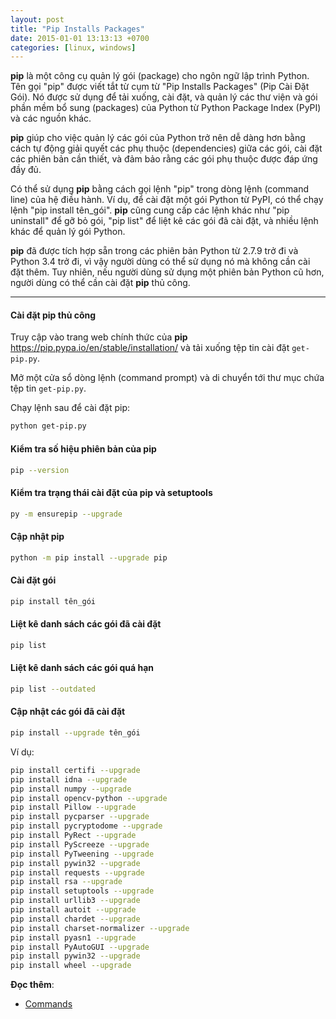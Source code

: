 ```yaml
---
layout: post
title: "Pip Installs Packages"
date: 2015-01-01 13:13:13 +0700
categories: [linux, windows]
---
```


**pip** là một công cụ quản lý gói (package) cho ngôn ngữ lập trình Python. Tên gọi "pip" được viết tắt từ cụm từ "Pip Installs Packages" (Pip Cài Đặt Gói). Nó được sử dụng để tải xuống, cài đặt, và quản lý các thư viện và gói phần mềm bổ sung (packages) của Python từ Python Package Index (PyPI) và các nguồn khác.

**pip** giúp cho việc quản lý các gói của Python trở nên dễ dàng hơn bằng cách tự động giải quyết các phụ thuộc (dependencies) giữa các gói, cài đặt các phiên bản cần thiết, và đảm bảo rằng các gói phụ thuộc được đáp ứng đầy đủ.

Có thể sử dụng **pip** bằng cách gọi lệnh "pip" trong dòng lệnh (command line) của hệ điều hành. Ví dụ, để cài đặt một gói Python từ PyPI, có thể chạy lệnh "pip install tên_gói". **pip** cũng cung cấp các lệnh khác như "pip uninstall" để gỡ bỏ gói, "pip list" để liệt kê các gói đã cài đặt, và nhiều lệnh khác để quản lý gói Python.

**pip** đã được tích hợp sẵn trong các phiên bản Python từ 2.7.9 trở đi và Python 3.4 trở đi, vì vậy người dùng có thể sử dụng nó mà không cần cài đặt thêm. Tuy nhiên, nếu người dùng sử dụng một phiên bản Python cũ hơn, người dùng có thể cần cài đặt **pip** thủ công.

---

#### Cài đặt pip thủ công
Truy cập vào trang web chính thức của **pip** <https://pip.pypa.io/en/stable/installation/> và tải xuống tệp tin cài đặt `get-pip.py`.

Mở một cửa sổ dòng lệnh (command prompt) và di chuyển tới thư mục chứa tệp tin `get-pip.py`.

Chạy lệnh sau để cài đặt pip:
```bash
python get-pip.py
```


#### Kiểm tra số hiệu phiên bản của pip
```bash
pip --version
```


#### Kiểm tra trạng thái cài đặt của pip và setuptools
```bash
py -m ensurepip --upgrade
```


#### Cập nhật pip
```bash
python -m pip install --upgrade pip
```

#### Cài đặt gói
```bash
pip install tên_gói
```


#### Liệt kê danh sách các gói đã cài đặt
```bash
pip list
```


#### Liệt kê danh sách các gói quá hạn
```bash
pip list --outdated
```


#### Cập nhật các gói đã cài đặt
```bash
pip install --upgrade tên_gói
```
Ví dụ:
```bash
pip install certifi --upgrade
pip install idna --upgrade
pip install numpy --upgrade
pip install opencv-python --upgrade
pip install Pillow --upgrade
pip install pycparser --upgrade
pip install pycryptodome --upgrade
pip install PyRect --upgrade
pip install PyScreeze --upgrade
pip install PyTweening --upgrade
pip install pywin32 --upgrade
pip install requests --upgrade
pip install rsa --upgrade
pip install setuptools --upgrade
pip install urllib3 --upgrade
pip install autoit --upgrade
pip install chardet --upgrade
pip install charset-normalizer --upgrade
pip install pyasn1 --upgrade
pip install PyAutoGUI --upgrade
pip install pywin32 --upgrade
pip install wheel --upgrade

```


**Đọc thêm**:
- [Commands](https://pip.pypa.io/en/stable/cli/)
